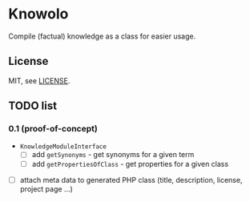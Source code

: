 # Knowolo

Compile (factual) knowledge as a class for easier usage.

## License

MIT, see [LICENSE](./LICENSE).

## TODO list

### 0.1 (proof-of-concept)

* `KnowledgeModuleInterface`
  * [ ] add `getSynonyms` - get synonyms for a given term
  * [ ] add `getPropertiesOfClass` - get properties for a given class
* [ ] attach meta data to generated PHP class (title, description, license, project page ...)
